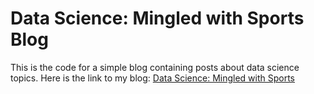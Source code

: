 # Data Science: Mingled with Sports Blog

This is the code for a simple blog containing posts about data science topics. Here is the link to my blog: [Data Science: Mingled with Sports](https://mattlindeman.github.io)
